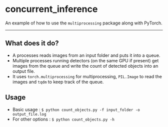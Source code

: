 # concurrent_inference

An example of how to use the `multiprocessing` package along with PyTorch.

---

## What does it do?
- A processes reads images from an input folder and puts it into a queue.
- Multiple processes running detectors (on the same GPU if present) get images from the queue and write the count of detected objects into an output file.
- It uses `torch.multiprocessing` for multiprocessing, `PIL.Image` to read the images and `tqdm` to keep track of the queue.

## Usage
- Basic usage : `$ python count_objects.py -f input_folder -o output_file.log`
- For other options : `$ python count_objects.py -h`